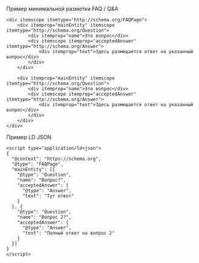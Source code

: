 Пример минимальной разметки FAQ / Q&A

	<div itemscope itemtype="http://schema.org/FAQPage">
		<div itemprop="mainEntity" itemscope itemtype="http://schema.org/Question">
			<div itemprop="name">Это вопрос</div>
			<div itemscope itemprop="acceptedAnswer" itemtype="http://schema.org/Answer">
				<div itemprop="text">Здесь размещается ответ на указанный вопрос</div>
			</div>
		</div>

		<div itemprop="mainEntity" itemscope itemtype="http://schema.org/Question">
			<div itemprop="name">Это вопрос</div>
			<div itemscope itemprop="acceptedAnswer" itemtype="http://schema.org/Answer">
				<div itemprop="text">Здесь размещается ответ на указанный вопрос</div>
			</div>
		</div>
	</div>


Пример LD JSON

	<script type="application/ld+json">
    {
      "@context": "https://schema.org",
      "@type": "FAQPage",
      "mainEntity": [{
        "@type": "Question",
        "name": "Вопрос?",
        "acceptedAnswer": {
          "@type": "Answer",
          "text": "Тут ответ"
        }
      }, {
        "@type": "Question",
        "name": "Вопрос 2?",
        "acceptedAnswer": {
          "@type": "Answer",
          "text": "Полный ответ на вопрос 2"
        }
      }]
    }
    </script>